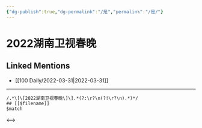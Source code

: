 ```yaml
---
{"dg-publish":true,"dg-permalink":"/是","permalink":"/是/"}
---
```


# 2022湖南卫视春晚

## Linked Mentions
- [[100 Daily/2022-03-31\|2022-03-31]]


---

```expander
/.*\[\[2022湖南卫视春晚\]\].*(?:\r?\n(?!\r?\n).*)*/
## [[$filename]]
$match
```

<-->
